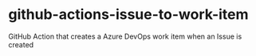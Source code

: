 # github-actions-issue-to-work-item
GitHub Action that creates a Azure DevOps work item when an Issue is created
